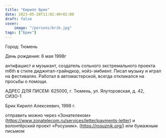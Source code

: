 ```yaml
---
title: "Кирилл Брик"
date: 2023-05-28T11:02:40+02:00
draft: false
cover:
    image: "/persons/brik.jpg"
tags: ["Брик"]
---
```


Город: Тюмень

День рождения: 6 мая 1998г

антифашист и музыкант, создатель сольного экстремального проекта m6th в стиле диджитал-грайндкор, нойз-эмбиент. Писал музыку и играл на фестивалях. Работал в автомастерской, всегда откликался на просьбы о помощи.

АДРЕС ДЛЯ ПИСЕМ: 625000, г. Тюмень, ул. Ялуторовская, д. 42, СИЗО-1 

Брик Кирилл Алексеевич, 1998 г.

отправить можно через «Зонателеком» (https://www.zonatelecom.ru/services/letter/payments-letter) и волонтёрский проект «Росузник». (https://rosuznik.org/) или бумажным письмом